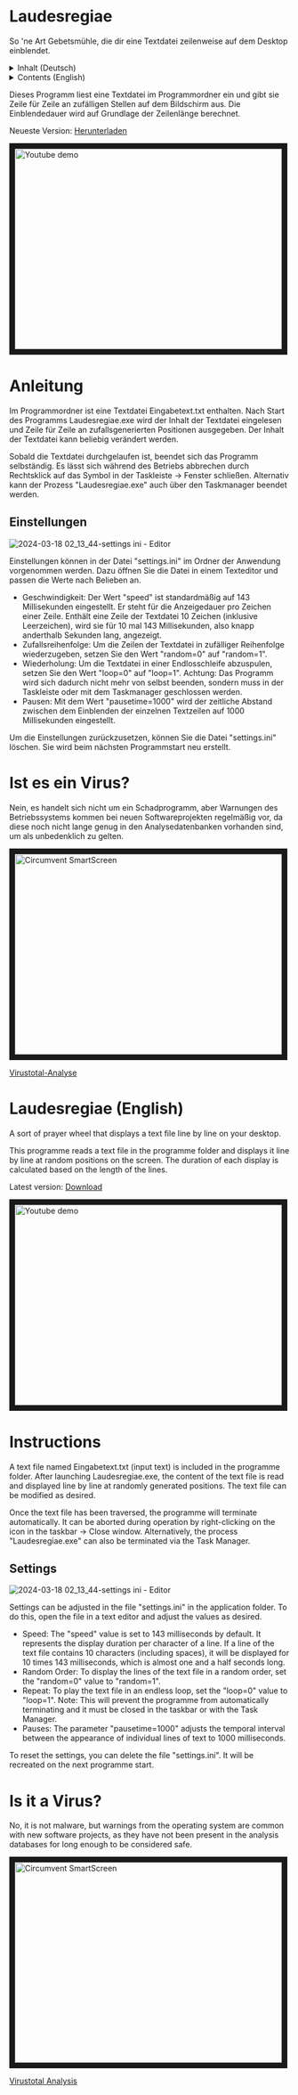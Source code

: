 # Laudesregiae
So 'ne Art Gebetsmühle, die dir eine Textdatei zeilenweise auf dem Desktop einblendet.

<details><summary>Inhalt (Deutsch)</summary>
 
- [Laudesregiae](#laudesregiae)
- [Anleitung](#anleitung)
- [Einstellungen](#einstellungen)
- [Ist es ein Virus?](#ist-es-ein-virus)


</details>

<details><summary>Contents (English)</summary>

- [Laudesregiae (English)](#laudesregiae-english)
- [Instructions](#instructions)
- [Settings](#settings)
- [Is it a Virus?](#is-it-a-virus)


</details>


Dieses Programm liest eine Textdatei im Programmordner ein und gibt sie Zeile für Zeile an zufälligen Stellen auf dem Bildschirm aus. Die Einblendedauer wird auf Grundlage der Zeilenlänge berechnet.

Neueste Version: [Herunterladen](https://github.com/Alsweider/Laudesregiae/releases/latest)


<a href="https://www.youtube-nocookie.com/embed/Nv_yalvvuDA?si=FYwCuuhc0HzVsOtq
" target="_blank"><img src="http://img.youtube.com/vi/Nv_yalvvuDA/0.jpg" 
alt="Youtube demo" width="480" height="360" border="10" /></a>

# Anleitung

Im Programmordner ist eine Textdatei Eingabetext.txt enthalten. Nach Start des Programms Laudesregiae.exe wird der Inhalt der Textdatei eingelesen und Zeile für Zeile an zufallsgenerierten Positionen ausgegeben. Der Inhalt der Textdatei kann beliebig verändert werden. 

Sobald die Textdatei durchgelaufen ist, beendet sich das Programm selbständig. Es lässt sich während des Betriebs abbrechen durch Rechtsklick auf das Symbol in der Taskleiste -> Fenster schließen. Alternativ kann der Prozess "Laudesregiae.exe" auch über den Taskmanager beendet werden.

## Einstellungen

![2024-03-18 02_13_44-settings ini - Editor](https://github.com/Alsweider/Laudesregiae/assets/30653982/d8903cc6-a729-47b5-a225-d3fd2088ea90)

Einstellungen können in der Datei "settings.ini" im Ordner der Anwendung vorgenommen werden. Dazu öffnen Sie die Datei in einem Texteditor und passen die Werte nach Belieben an. 

- Geschwindigkeit: Der Wert "speed" ist standardmäßig auf 143 Millisekunden eingestellt. Er steht für die Anzeigedauer pro Zeichen einer Zeile. Enthält eine Zeile der Textdatei 10 Zeichen (inklusive Leerzeichen), wird sie für 10 mal 143 Millisekunden, also knapp anderthalb Sekunden lang, angezeigt.   
- Zufallsreihenfolge: Um die Zeilen der Textdatei in zufälliger Reihenfolge wiederzugeben, setzen Sie den Wert "random=0" auf "random=1".
- Wiederholung: Um die Textdatei in einer Endlosschleife abzuspulen, setzen Sie den Wert "loop=0" auf "loop=1". Achtung: Das Programm wird sich dadurch nicht mehr von selbst beenden, sondern muss in der Taskleiste oder mit dem Taskmanager geschlossen werden.
- Pausen: Mit dem Wert "pausetime=1000" wird der zeitliche Abstand zwischen dem Einblenden der einzelnen Textzeilen auf 1000 Millisekunden eingestellt. 

 Um die Einstellungen zurückzusetzen, können Sie die Datei "settings.ini" löschen. Sie wird beim nächsten Programmstart neu erstellt. 

# Ist es ein Virus?

Nein, es handelt sich nicht um ein Schadprogramm, aber Warnungen des Betriebssystems kommen bei neuen Softwareprojekten regelmäßig vor, da diese noch nicht lange genug in den Analysedatenbanken vorhanden sind, um als unbedenklich zu gelten. 

<a href="https://www.youtube-nocookie.com/embed/7Vg6RbkM0n8
" target="_blank"><img src="http://img.youtube.com/vi/7Vg6RbkM0n8/0.jpg" 
alt="Circumvent SmartScreen" width="480" height="360" border="10" /></a>

[Virustotal-Analyse](https://www.virustotal.com/gui/file/2c54c04ad9c573b6c49606921f5f4fee3b41a54abc6720d3e287888d0b216575/detection)



# Laudesregiae (English)

A sort of prayer wheel that displays a text file line by line on your desktop.

This programme reads a text file in the programme folder and displays it line by line at random positions on the screen. The duration of each display is calculated based on the length of the lines.

Latest version: [Download](https://github.com/Alsweider/Laudesregiae/releases/latest)

<a href="https://www.youtube-nocookie.com/embed/Nv_yalvvuDA?si=FYwCuuhc0HzVsOtq
" target="_blank"><img src="http://img.youtube.com/vi/Nv_yalvvuDA/0.jpg" 
alt="Youtube demo" width="480" height="360" border="10" /></a>

# Instructions

A text file named Eingabetext.txt (input text) is included in the programme folder. After launching Laudesregiae.exe, the content of the text file is read and displayed line by line at randomly generated positions. The text file can be modified as desired.

Once the text file has been traversed, the programme will terminate automatically. It can be aborted during operation by right-clicking on the icon in the taskbar -> Close window. Alternatively, the process "Laudesregiae.exe" can also be terminated via the Task Manager.

## Settings 

![2024-03-18 02_13_44-settings ini - Editor](https://github.com/Alsweider/Laudesregiae/assets/30653982/d8903cc6-a729-47b5-a225-d3fd2088ea90)

Settings can be adjusted in the file "settings.ini" in the application folder. To do this, open the file in a text editor and adjust the values as desired.

- Speed: The "speed" value is set to 143 milliseconds by default. It represents the display duration per character of a line. If a line of the text file contains 10 characters (including spaces), it will be displayed for 10 times 143 milliseconds, which is almost one and a half seconds long.
- Random Order: To display the lines of the text file in a random order, set the "random=0" value to "random=1".
- Repeat: To play the text file in an endless loop, set the "loop=0" value to "loop=1". Note: This will prevent the programme from automatically terminating and it must be closed in the taskbar or with the Task Manager.
- Pauses: The parameter "pausetime=1000" adjusts the temporal interval between the appearance of individual lines of text to 1000 milliseconds.
  
To reset the settings, you can delete the file "settings.ini". It will be recreated on the next programme start.

# Is it a Virus?

No, it is not malware, but warnings from the operating system are common with new software projects, as they have not been present in the analysis databases for long enough to be considered safe.

<a href="https://www.youtube-nocookie.com/embed/7Vg6RbkM0n8
" target="_blank"><img src="http://img.youtube.com/vi/7Vg6RbkM0n8/0.jpg" 
alt="Circumvent SmartScreen" width="480" height="360" border="10" /></a>

[Virustotal Analysis](https://www.virustotal.com/gui/file/2c54c04ad9c573b6c49606921f5f4fee3b41a54abc6720d3e287888d0b216575/detection)

